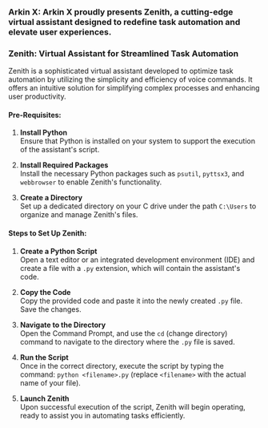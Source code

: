 ### Arkin X: Arkin X proudly presents Zenith, a cutting-edge virtual assistant designed to redefine task automation and elevate user experiences.  

### Zenith: Virtual Assistant for Streamlined Task Automation  

Zenith is a sophisticated virtual assistant developed to optimize task automation by utilizing the simplicity and efficiency of voice commands. It offers an intuitive solution for simplifying complex processes and enhancing user productivity.  

#### Pre-Requisites:  
1. **Install Python**  
   Ensure that Python is installed on your system to support the execution of the assistant's script.  

2. **Install Required Packages**  
   Install the necessary Python packages such as `psutil`, `pyttsx3`, and `webbrowser` to enable Zenith's functionality.  

3. **Create a Directory**  
   Set up a dedicated directory on your C drive under the path `C:\Users` to organize and manage Zenith's files.  

#### Steps to Set Up Zenith:  
1. **Create a Python Script**  
   Open a text editor or an integrated development environment (IDE) and create a file with a `.py` extension, which will contain the assistant's code.  

2. **Copy the Code**  
   Copy the provided code and paste it into the newly created `.py` file. Save the changes.  

3. **Navigate to the Directory**  
   Open the Command Prompt, and use the `cd` (change directory) command to navigate to the directory where the `.py` file is saved.  

4. **Run the Script**  
   Once in the correct directory, execute the script by typing the command: `python <filename>.py` (replace `<filename>` with the actual name of your file).  

5. **Launch Zenith**  
   Upon successful execution of the script, Zenith will begin operating, ready to assist you in automating tasks efficiently.
